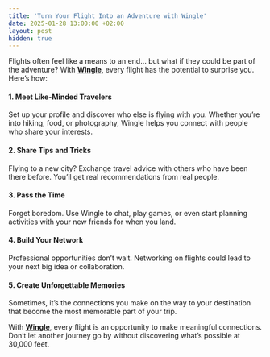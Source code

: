 ```yaml
---
title: 'Turn Your Flight Into an Adventure with Wingle'
date: 2025-01-28 13:00:00 +02:00
layout: post
hidden: true
---
```


Flights often feel like a means to an end… but what if they could be part of the adventure? With **[Wingle](https://letswingle.com)**, every flight has the potential to surprise you. Here’s how:

#### **1. Meet Like-Minded Travelers**

Set up your profile and discover who else is flying with you. Whether you’re into hiking, food, or photography, Wingle helps you connect with people who share your interests.

#### **2. Share Tips and Tricks**

Flying to a new city? Exchange travel advice with others who have been there before. You’ll get real recommendations from real people.

#### **3. Pass the Time**

Forget boredom. Use Wingle to chat, play games, or even start planning activities with your new friends for when you land.

#### **4. Build Your Network**

Professional opportunities don’t wait. Networking on flights could lead to your next big idea or collaboration.

#### **5. Create Unforgettable Memories**

Sometimes, it’s the connections you make on the way to your destination that become the most memorable part of your trip.

With **[Wingle](https://letswingle.com)**, every flight is an opportunity to make meaningful connections. Don’t let another journey go by without discovering what’s possible at 30,000 feet.
